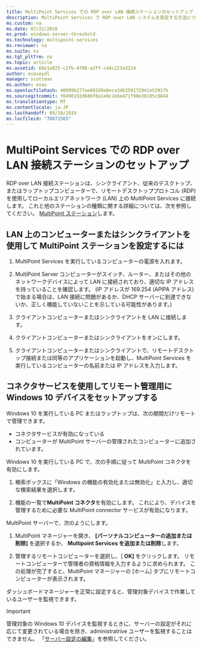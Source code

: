 ```yaml
---
title: MultiPoint Services での RDP over LAN 接続ステーションのセットアップ
description: MultiPoint Services で RDP over LAN システムを設定する方法について説明します。
ms.custom: na
ms.date: 07/22/2016
ms.prod: windows-server-threshold
ms.technology: multipoint-services
ms.reviewer: na
ms.suite: na
ms.tgt_pltfrm: na
ms.topic: article
ms.assetid: 60e1a025-c2fb-4708-a3ff-c44c223a3224
author: evaseydl
manager: scottman
ms.author: evas
ms.openlocfilehash: 40899b277ae60169a0eca34b359172941e5391fb
ms.sourcegitcommit: f6490192d686f0a1e0c2ebe471f98e30105c0844
ms.translationtype: MT
ms.contentlocale: ja-JP
ms.lasthandoff: 09/10/2019
ms.locfileid: "70871565"
---
```

# <a name="set-up-an-rdp-over-lan-connected-station-in-multipoint-services"></a>MultiPoint Services での RDP over LAN 接続ステーションのセットアップ
RDP over LAN 接続ステーションは、シンクライアント、従来のデスクトップ、またはラップトップコンピューターで、リモートデスクトッププロトコル (RDP) を使用してローカルエリアネットワーク (LAN) 上の MultiPoint Services に接続します。 これと他のステーションの種類に関する詳細については、次を参照してください。 [MultiPoint ステーション](MultiPoint-services-Stations.md)します。  
  
## <a name="to-set-up-a-multipoint-station-using-a-computer-or-thin-client-on-a-lan"></a>LAN 上のコンピューターまたはシンクライアントを使用して MultiPoint ステーションを設定するには  
  
1.  MultiPoint Services を実行しているコンピューターの電源を入れます。  
  
2.  MultiPoint Server コンピューターがスイッチ、ルーター、またはその他のネットワークデバイスによって LAN に接続されており、適切な IP アドレスを持っていることを確認します。 (IP アドレスが 169.254 (APIPA アドレス) で始まる場合は、LAN 接続に問題があるか、DHCP サーバーに到達できないか、正しく機能していないことを示している可能性があります。)  
  
3.  クライアントコンピューターまたはシンクライアントを LAN に接続します。  
  
4.  クライアントコンピューターまたはシンクライアントをオンにします。  
  
5.  クライアントコンピューターまたはシンクライアントで、リモートデスクトップ接続または同等のアプリケーションを起動し、MultiPoint Services を実行しているコンピューターの名前または IP アドレスを入力します。

## <a name="set-up-a-windows-10-device-for-remote-management-by-using-connector-services"></a>コネクタサービスを使用してリモート管理用に Windows 10 デバイスをセットアップする
Windows 10 を実行している PC またはラップトップは、次の期間だけリモートで管理できます。
- コネクタサービスが有効になっている  
- コンピューターが MultiPoint サーバーの管理されたコンピューターに追加されています。  

Windows 10 を実行している PC で、次の手順に従って MultiPoint コネクタを有効にします。

1. 検索ボックスに「Windows の機能の有効化または無効化」と入力し、適切な検索結果を選択します。 

2. 機能の一覧で**MultiPoint コネクタ**を有効にします。 これにより、デバイスを管理するために必要な MultiPoint connector サービスが有効になります。 

MultiPoint サーバーで、次のようにします。
1. MultiPoint マネージャーを開き、 **[パーソナルコンピューターの追加または削除]** を選択するか、 **Multipoint Services を追加または削除**します。

2. 管理するリモートコンピューターを選択し、[ **OK]** をクリックします。  リモートコンピューターで管理者の資格情報を入力するように求められます。  この処理が完了すると、MultiPoint マネージャーの [ホーム] タブにリモートコンピューターが表示されます。

ダッシュボードマネージャーを正常に設定すると、管理対象デバイスで作業しているユーザーを監視できます。

> [!IMPORTANT]  
> 管理対象の Windows 10 デバイスを監視するときに、サーバーの設定がそれに応じて変更されている場合を除き、administratrive ユーザーを監視することはできません。 「[サーバー設定の編集](Edit-Server-Settings.md)」を参照してください。